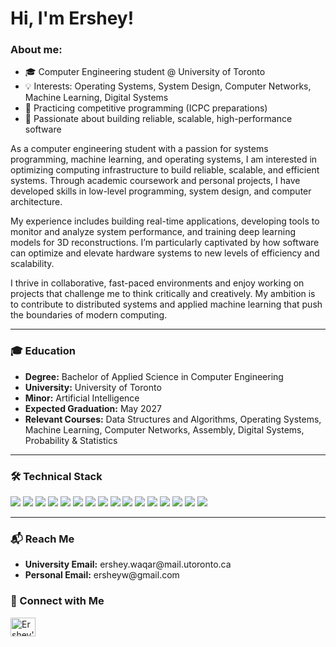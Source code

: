 # Hi, I'm Ershey!

<h3 align="left">About me:</h3>

- 🎓 Computer Engineering student @ University of Toronto  
- 💡 Interests: Operating Systems, System Design, Computer Networks, Machine Learning, Digital Systems  
- 🌱 Practicing competitive programming (ICPC preparations)  
- 🚀 Passionate about building reliable, scalable, high-performance software

<p align="left">
As a computer engineering student with a passion for systems programming, machine learning, and operating systems, 
I am interested in optimizing computing infrastructure to build reliable, scalable, and efficient systems. 
Through academic coursework and personal projects, I have developed skills in low-level programming, 
system design, and computer architecture.
</p>
<p align="left">
My experience includes building real-time applications, developing tools to monitor and analyze system performance, 
and training deep learning models for 3D reconstructions. I’m particularly captivated by how software can optimize 
and elevate hardware systems to new levels of efficiency and scalability.
</p>
<p align="left">
I thrive in collaborative, fast-paced environments and enjoy working on projects that challenge me to think critically 
and creatively. My ambition is to contribute to distributed systems and applied machine learning 
that push the boundaries of modern computing.
</p>

---

<h3 align="left">🎓 Education</h3>

<ul>
  <li><strong>Degree:</strong> Bachelor of Applied Science in Computer Engineering</li>
  <li><strong>University:</strong> University of Toronto</li>
  <li><strong>Minor:</strong> Artificial Intelligence</li>
  <li><strong>Expected Graduation:</strong> May 2027</li>
  <li><strong>Relevant Courses:</strong> Data Structures and Algorithms, Operating Systems, Machine Learning, Computer Networks, Assembly, Digital Systems, Probability & Statistics</li>
</ul>

---

<h3 align="left">🛠️ Technical Stack</h3>

<p align="left">
  <img src="https://img.shields.io/badge/C++-00599C?style=flat&logo=c%2B%2B&logoColor=white" />
  <img src="https://img.shields.io/badge/C-000000?style=flat&logo=c&logoColor=white" />
  <img src="https://img.shields.io/badge/Python-3776AB?style=flat&logo=python&logoColor=white" />
  <img src="https://img.shields.io/badge/SQL-003B57?style=flat&logo=postgresql&logoColor=white" />
  <img src="https://img.shields.io/badge/HTML5-E34F26?style=flat&logo=html5&logoColor=white" />
  <img src="https://img.shields.io/badge/CSS3-1572B6?style=flat&logo=css3&logoColor=white" />
  <img src="https://img.shields.io/badge/Git-F05032?style=flat&logo=git&logoColor=white" />
  <img src="https://img.shields.io/badge/GitHub-181717?style=flat&logo=github&logoColor=white" />
  <img src="https://img.shields.io/badge/Linux-FCC624?style=flat&logo=linux&logoColor=black" />
  <img src="https://img.shields.io/badge/Bash-121011?style=flat&logo=gnu-bash&logoColor=white" />
  <img src="https://img.shields.io/badge/Quartus-007ACC?style=flat&logo=intel&logoColor=white" />
  <img src="https://img.shields.io/badge/VS%20Code-007ACC?style=flat&logo=visual-studio-code&logoColor=white" />
  <img src="https://img.shields.io/badge/PyTorch-EE4C2C?style=flat&logo=pytorch&logoColor=white" />
  <img src="https://img.shields.io/badge/TensorFlow-FF6F00?style=flat&logo=tensorflow&logoColor=white" />
  <img src="https://img.shields.io/badge/NumPy-013243?style=flat&logo=numpy&logoColor=white" />
  <img src="https://img.shields.io/badge/Docker-2496ED?style=flat&logo=docker&logoColor=white" />
</p>

---

<h3 align="left">📬 Reach Me</h3>

<ul>
  <li><strong>University Email:</strong> ershey.waqar@mail.utoronto.ca</li>
  <li><strong>Personal Email:</strong> ersheyw@gmail.com</li>
</ul>

<h3 align="left">🔗 Connect with Me</h3>

<p align="left">
  <a href="https://www.linkedin.com/in/ershey" target="_blank">
    <img src="https://raw.githubusercontent.com/rahuldkjain/github-profile-readme-generator/master/src/images/icons/Social/linked-in-alt.svg" alt="Ershey's LinkedIn" height="30" width="40" />
  </a>
</p>
